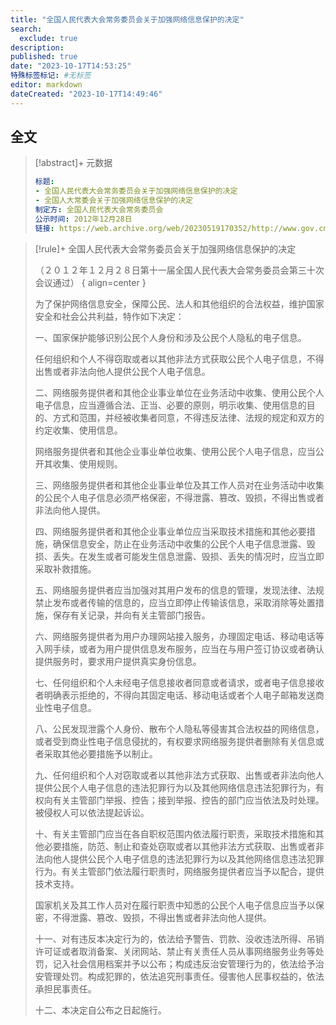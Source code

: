 ```yaml
---
title: "全国人民代表大会常务委员会关于加强网络信息保护的决定"
search:
  exclude: true
description:
published: true
date: "2023-10-17T14:53:25"
特殊标签标记: #无标签
editor: markdown
dateCreated: "2023-10-17T14:49:46"
---
```


## 全文

> [!abstract]+ 元数据
>
> ```yaml
> 标题:
> - 全国人民代表大会常务委员会关于加强网络信息保护的决定
> - 全国人大常委会关于加强网络信息保护的决定
> 制定方: 全国人民代表大会常务委员会
> 公示时间: 2012年12月28日
> 链接: https://web.archive.org/web/20230519170352/http://www.gov.cn/jrzg/2012-12/28/content_2301231.htm
> ```

> [!rule]+ 全国人民代表大会常务委员会关于加强网络信息保护的决定
>
> （２０１２年１２月２８日第十一届全国人民代表大会常务委员会第三十次会议通过）
> { align=center }
>
> 为了保护网络信息安全，保障公民、法人和其他组织的合法权益，维护国家安全和社会公共利益，特作如下决定：
>
> 一、国家保护能够识别公民个人身份和涉及公民个人隐私的电子信息。
>
> 任何组织和个人不得窃取或者以其他非法方式获取公民个人电子信息，不得出售或者非法向他人提供公民个人电子信息。
>
> 二、网络服务提供者和其他企业事业单位在业务活动中收集、使用公民个人电子信息，应当遵循合法、正当、必要的原则，明示收集、使用信息的目的、方式和范围，并经被收集者同意，不得违反法律、法规的规定和双方的约定收集、使用信息。
>
> 网络服务提供者和其他企业事业单位收集、使用公民个人电子信息，应当公开其收集、使用规则。
>
> 三、网络服务提供者和其他企业事业单位及其工作人员对在业务活动中收集的公民个人电子信息必须严格保密，不得泄露、篡改、毁损，不得出售或者非法向他人提供。
>
> 四、网络服务提供者和其他企业事业单位应当采取技术措施和其他必要措施，确保信息安全，防止在业务活动中收集的公民个人电子信息泄露、毁损、丢失。在发生或者可能发生信息泄露、毁损、丢失的情况时，应当立即采取补救措施。
>
> 五、网络服务提供者应当加强对其用户发布的信息的管理，发现法律、法规禁止发布或者传输的信息的，应当立即停止传输该信息，采取消除等处置措施，保存有关记录，并向有关主管部门报告。
>
> 六、网络服务提供者为用户办理网站接入服务，办理固定电话、移动电话等入网手续，或者为用户提供信息发布服务，应当在与用户签订协议或者确认提供服务时，要求用户提供真实身份信息。
>
> 七、任何组织和个人未经电子信息接收者同意或者请求，或者电子信息接收者明确表示拒绝的，不得向其固定电话、移动电话或者个人电子邮箱发送商业性电子信息。
>
> 八、公民发现泄露个人身份、散布个人隐私等侵害其合法权益的网络信息，或者受到商业性电子信息侵扰的，有权要求网络服务提供者删除有关信息或者采取其他必要措施予以制止。
>
> 九、任何组织和个人对窃取或者以其他非法方式获取、出售或者非法向他人提供公民个人电子信息的违法犯罪行为以及其他网络信息违法犯罪行为，有权向有关主管部门举报、控告；接到举报、控告的部门应当依法及时处理。被侵权人可以依法提起诉讼。
>
> 十、有关主管部门应当在各自职权范围内依法履行职责，采取技术措施和其他必要措施，防范、制止和查处窃取或者以其他非法方式获取、出售或者非法向他人提供公民个人电子信息的违法犯罪行为以及其他网络信息违法犯罪行为。有关主管部门依法履行职责时，网络服务提供者应当予以配合，提供技术支持。
>
> 国家机关及其工作人员对在履行职责中知悉的公民个人电子信息应当予以保密，不得泄露、篡改、毁损，不得出售或者非法向他人提供。
>
> 十一、对有违反本决定行为的，依法给予警告、罚款、没收违法所得、吊销许可证或者取消备案、关闭网站、禁止有关责任人员从事网络服务业务等处罚，记入社会信用档案并予以公布；构成违反治安管理行为的，依法给予治安管理处罚。构成犯罪的，依法追究刑事责任。侵害他人民事权益的，依法承担民事责任。
>
> 十二、本决定自公布之日起施行。
